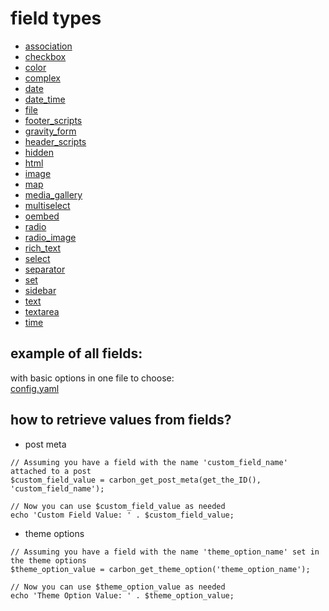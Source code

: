 # field types
* [association](https://github.com/wolfiesites/yaml-to-wordpress/tree/main/examples/1.%20field_types/association)
* [checkbox](https://github.com/wolfiesites/yaml-to-wordpress/tree/main/examples/1.%20field_types/checkbox)
* [color](https://github.com/wolfiesites/yaml-to-wordpress/tree/main/examples/1.%20field_types/color)
* [complex](https://github.com/wolfiesites/yaml-to-wordpress/tree/main/examples/1.%20field_types/complex)
* [date](https://github.com/wolfiesites/yaml-to-wordpress/tree/main/examples/1.%20field_types/date)
* [date_time](https://github.com/wolfiesites/yaml-to-wordpress/tree/main/examples/1.%20field_types/date_time)
* [file](https://github.com/wolfiesites/yaml-to-wordpress/tree/main/examples/1.%20field_types/file)
* [footer_scripts](https://github.com/wolfiesites/yaml-to-wordpress/tree/main/examples/1.%20field_types/footer_scripts)
* [gravity_form](https://github.com/wolfiesites/yaml-to-wordpress/tree/main/examples/1.%20field_types/gravity_form)
* [header_scripts](https://github.com/wolfiesites/yaml-to-wordpress/tree/main/examples/1.%20field_types/header_scripts)
* [hidden](https://github.com/wolfiesites/yaml-to-wordpress/tree/main/examples/1.%20field_types/hidden)
* [html](https://github.com/wolfiesites/yaml-to-wordpress/tree/main/examples/1.%20field_types/html)
* [image](https://github.com/wolfiesites/yaml-to-wordpress/tree/main/examples/1.%20field_types/image)
* [map](https://github.com/wolfiesites/yaml-to-wordpress/tree/main/examples/1.%20field_types/map)
* [media_gallery](https://github.com/wolfiesites/yaml-to-wordpress/tree/main/examples/1.%20field_types/media_gallery)
* [multiselect](https://github.com/wolfiesites/yaml-to-wordpress/tree/main/examples/1.%20field_types/multiselect)
* [oembed](https://github.com/wolfiesites/yaml-to-wordpress/tree/main/examples/1.%20field_types/oembed)
* [radio](https://github.com/wolfiesites/yaml-to-wordpress/tree/main/examples/1.%20field_types/radio)
* [radio_image](https://github.com/wolfiesites/yaml-to-wordpress/tree/main/examples/1.%20field_types/radio_image)
* [rich_text](https://github.com/wolfiesites/yaml-to-wordpress/tree/main/examples/1.%20field_types/rich_text)
* [select](https://github.com/wolfiesites/yaml-to-wordpress/tree/main/examples/1.%20field_types/select)
* [separator](https://github.com/wolfiesites/yaml-to-wordpress/tree/main/examples/1.%20field_types/separator)
* [set](https://github.com/wolfiesites/yaml-to-wordpress/tree/main/examples/1.%20field_types/set)
* [sidebar](https://github.com/wolfiesites/yaml-to-wordpress/tree/main/examples/1.%20field_types/sidebar)
* [text](https://github.com/wolfiesites/yaml-to-wordpress/tree/main/examples/1.%20field_types/text)
* [textarea](https://github.com/wolfiesites/yaml-to-wordpress/tree/main/examples/1.%20field_types/textarea)
* [time](https://github.com/wolfiesites/yaml-to-wordpress/tree/main/examples/1.%20field_types/time)


## example of all fields:
with basic options in one file to choose:<br>
[config.yaml](https://github.com/wolfiesites/yaml-to-wordpress/blob/main/examples/1.%20field_types/config.yaml)

## how to retrieve values from fields?
 * post meta
```
// Assuming you have a field with the name 'custom_field_name' attached to a post
$custom_field_value = carbon_get_post_meta(get_the_ID(), 'custom_field_name');

// Now you can use $custom_field_value as needed
echo 'Custom Field Value: ' . $custom_field_value;
```
  * theme options
```
// Assuming you have a field with the name 'theme_option_name' set in the theme options
$theme_option_value = carbon_get_theme_option('theme_option_name');

// Now you can use $theme_option_value as needed
echo 'Theme Option Value: ' . $theme_option_value;

```